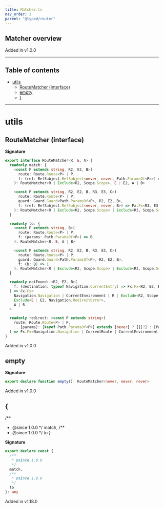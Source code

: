 ```yaml
---
title: Matcher.ts
nav_order: 3
parent: "@typed/router"
---
```


## Matcher overview

Added in v1.0.0

---

<h2 class="text-delta">Table of contents</h2>

- [utils](#utils)
  - [RouteMatcher (interface)](#routematcher-interface)
  - [empty](#empty)
  - [{](#)

---

# utils

## RouteMatcher (interface)

**Signature**

```ts
export interface RouteMatcher<R, E, A> {
  readonly match: {
    <const P extends string, R2, E2, B>(
      route: Route.Route<P> | P,
      f: (ref: RefSubject.RefSubject<never, never, Path.ParamsOf<P>>) => Fx.Fx<R2, E2, B>
    ): RouteMatcher<R | Exclude<R2, Scope.Scope>, E | E2, A | B>

    <const P extends string, R2, E2, B, R3, E3, C>(
      route: Route.Route<P> | P,
      guard: Guard.Guard<Path.ParamsOf<P>, R2, E2, B>,
      f: (ref: RefSubject.RefSubject<never, never, B>) => Fx.Fx<R3, E3, C>
    ): RouteMatcher<R | Exclude<R2, Scope.Scope> | Exclude<R3, Scope.Scope>, E | E2 | E3, A | C>
  }

  readonly to: {
    <const P extends string, B>(
      route: Route.Route<P> | P,
      f: (params: Path.ParamsOf<P>) => B
    ): RouteMatcher<R, E, A | B>

    <const P extends string, R2, E2, B, R3, E3, C>(
      route: Route.Route<P> | P,
      guard: Guard.Guard<Path.ParamsOf<P>, R2, E2, B>,
      f: (b: B) => C
    ): RouteMatcher<R | Exclude<R2, Scope.Scope> | Exclude<R3, Scope.Scope>, E | E2 | E3, A | C>
  }

  readonly notFound: <R2, E2, B>(
    f: (destination: typeof Navigation.CurrentEntry) => Fx.Fx<R2, E2, B>
  ) => Fx.Fx<
    Navigation.Navigation | CurrentEnvironment | R | Exclude<R2, Scope.Scope>,
    Exclude<E | E2, Navigation.RedirectError>,
    A | B
  >

  readonly redirect: <const P extends string>(
    route: Route.Route<P> | P,
    ...[params]: [keyof Path.ParamsOf<P>] extends [never] ? [{}?] : [Path.ParamsOf<P>]
  ) => Fx.Fx<Navigation.Navigation | CurrentRoute | CurrentEnvironment | R, Exclude<E, Navigation.RedirectError>, A>
}
```

Added in v1.0.0

## empty

**Signature**

```ts
export declare function empty(): RouteMatcher<never, never, never>
```

Added in v1.0.0

## {

/\*\*

- @since 1.0.0
  \*/
  match,
  /\*\*
- @since 1.0.0
  \*/
  to
  }

**Signature**

```ts
export declare const {
  /**
   * @since 1.0.0
   */
  match,
  /**
   * @since 1.0.0
   */
  to
}: any
```

Added in v1.18.0
